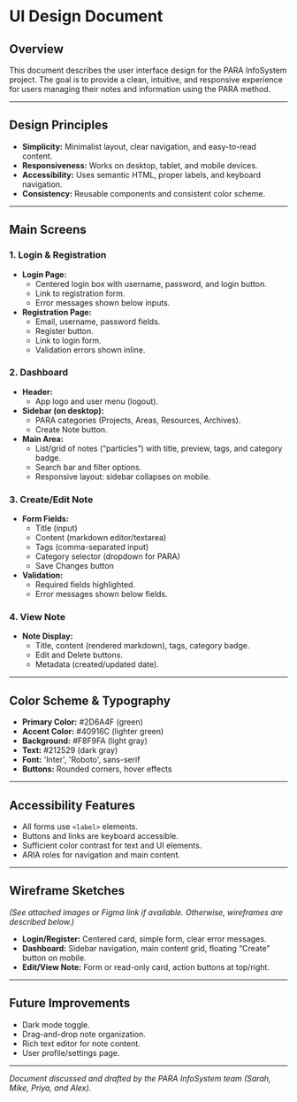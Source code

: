 # UI Design Document

## Overview
This document describes the user interface design for the PARA InfoSystem project. The goal is to provide a clean, intuitive, and responsive experience for users managing their notes and information using the PARA method.

---

## Design Principles
- **Simplicity:** Minimalist layout, clear navigation, and easy-to-read content.
- **Responsiveness:** Works on desktop, tablet, and mobile devices.
- **Accessibility:** Uses semantic HTML, proper labels, and keyboard navigation.
- **Consistency:** Reusable components and consistent color scheme.

---

## Main Screens

### 1. Login & Registration
- **Login Page:**  
  - Centered login box with username, password, and login button.
  - Link to registration form.
  - Error messages shown below inputs.
- **Registration Page:**  
  - Email, username, password fields.
  - Register button.
  - Link to login form.
  - Validation errors shown inline.

### 2. Dashboard
- **Header:**  
  - App logo and user menu (logout).
- **Sidebar (on desktop):**  
  - PARA categories (Projects, Areas, Resources, Archives).
  - Create Note button.
- **Main Area:**  
  - List/grid of notes (“particles”) with title, preview, tags, and category badge.
  - Search bar and filter options.
  - Responsive layout: sidebar collapses on mobile.

### 3. Create/Edit Note
- **Form Fields:**  
  - Title (input)
  - Content (markdown editor/textarea)
  - Tags (comma-separated input)
  - Category selector (dropdown for PARA)
  - Save Changes button
- **Validation:**  
  - Required fields highlighted.
  - Error messages shown below fields.

### 4. View Note
- **Note Display:**  
  - Title, content (rendered markdown), tags, category badge.
  - Edit and Delete buttons.
  - Metadata (created/updated date).

---

## Color Scheme & Typography
- **Primary Color:** #2D6A4F (green)
- **Accent Color:** #40916C (lighter green)
- **Background:** #F8F9FA (light gray)
- **Text:** #212529 (dark gray)
- **Font:** 'Inter', 'Roboto', sans-serif
- **Buttons:** Rounded corners, hover effects

---

## Accessibility Features
- All forms use `<label>` elements.
- Buttons and links are keyboard accessible.
- Sufficient color contrast for text and UI elements.
- ARIA roles for navigation and main content.

---

## Wireframe Sketches
*(See attached images or Figma link if available. Otherwise, wireframes are described below.)*
- **Login/Register:** Centered card, simple form, clear error messages.
- **Dashboard:** Sidebar navigation, main content grid, floating “Create” button on mobile.
- **Edit/View Note:** Form or read-only card, action buttons at top/right.

---

## Future Improvements
- Dark mode toggle.
- Drag-and-drop note organization.
- Rich text editor for note content.
- User profile/settings page.

---

*Document discussed and drafted by the PARA InfoSystem team (Sarah, Mike, Priya, and Alex).*
